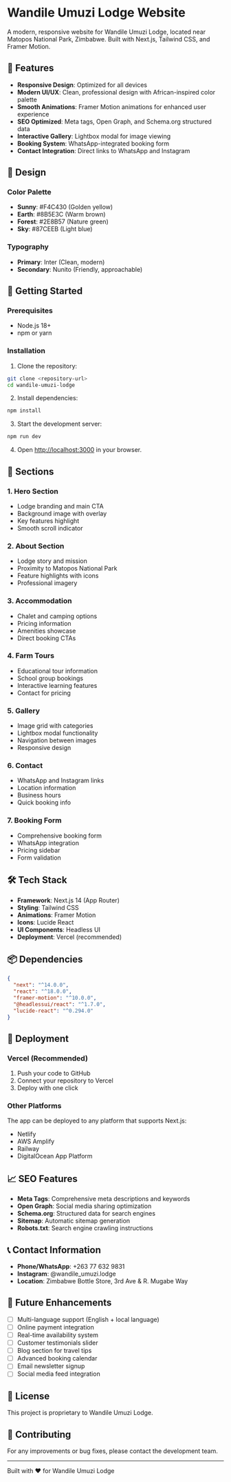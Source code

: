 # Wandile Umuzi Lodge Website

A modern, responsive website for Wandile Umuzi Lodge, located near Matopos National Park, Zimbabwe. Built with Next.js, Tailwind CSS, and Framer Motion.

## 🌟 Features

- **Responsive Design**: Optimized for all devices
- **Modern UI/UX**: Clean, professional design with African-inspired color palette
- **Smooth Animations**: Framer Motion animations for enhanced user experience
- **SEO Optimized**: Meta tags, Open Graph, and Schema.org structured data
- **Interactive Gallery**: Lightbox modal for image viewing
- **Booking System**: WhatsApp-integrated booking form
- **Contact Integration**: Direct links to WhatsApp and Instagram

## 🎨 Design

### Color Palette
- **Sunny**: #F4C430 (Golden yellow)
- **Earth**: #8B5E3C (Warm brown)
- **Forest**: #2E8B57 (Nature green)
- **Sky**: #87CEEB (Light blue)

### Typography
- **Primary**: Inter (Clean, modern)
- **Secondary**: Nunito (Friendly, approachable)

## 🚀 Getting Started

### Prerequisites
- Node.js 18+ 
- npm or yarn

### Installation

1. Clone the repository:
```bash
git clone <repository-url>
cd wandile-umuzi-lodge
```

2. Install dependencies:
```bash
npm install
```

3. Start the development server:
```bash
npm run dev
```

4. Open [http://localhost:3000](http://localhost:3000) in your browser.

## 📱 Sections

### 1. Hero Section
- Lodge branding and main CTA
- Background image with overlay
- Key features highlight
- Smooth scroll indicator

### 2. About Section
- Lodge story and mission
- Proximity to Matopos National Park
- Feature highlights with icons
- Professional imagery

### 3. Accommodation
- Chalet and camping options
- Pricing information
- Amenities showcase
- Direct booking CTAs

### 4. Farm Tours
- Educational tour information
- School group bookings
- Interactive learning features
- Contact for pricing

### 5. Gallery
- Image grid with categories
- Lightbox modal functionality
- Navigation between images
- Responsive design

### 6. Contact
- WhatsApp and Instagram links
- Location information
- Business hours
- Quick booking info

### 7. Booking Form
- Comprehensive booking form
- WhatsApp integration
- Pricing sidebar
- Form validation

## 🛠️ Tech Stack

- **Framework**: Next.js 14 (App Router)
- **Styling**: Tailwind CSS
- **Animations**: Framer Motion
- **Icons**: Lucide React
- **UI Components**: Headless UI
- **Deployment**: Vercel (recommended)

## 📦 Dependencies

```json
{
  "next": "^14.0.0",
  "react": "^18.0.0",
  "framer-motion": "^10.0.0",
  "@headlessui/react": "^1.7.0",
  "lucide-react": "^0.294.0"
}
```

## 🚀 Deployment

### Vercel (Recommended)

1. Push your code to GitHub
2. Connect your repository to Vercel
3. Deploy with one click

### Other Platforms

The app can be deployed to any platform that supports Next.js:
- Netlify
- AWS Amplify
- Railway
- DigitalOcean App Platform

## 📈 SEO Features

- **Meta Tags**: Comprehensive meta descriptions and keywords
- **Open Graph**: Social media sharing optimization
- **Schema.org**: Structured data for search engines
- **Sitemap**: Automatic sitemap generation
- **Robots.txt**: Search engine crawling instructions

## 📞 Contact Information

- **Phone/WhatsApp**: +263 77 632 9831
- **Instagram**: @wandile_umuzi.lodge
- **Location**: Zimbabwe Bottle Store, 3rd Ave & R. Mugabe Way

## 🎯 Future Enhancements

- [ ] Multi-language support (English + local language)
- [ ] Online payment integration
- [ ] Real-time availability system
- [ ] Customer testimonials slider
- [ ] Blog section for travel tips
- [ ] Advanced booking calendar
- [ ] Email newsletter signup
- [ ] Social media feed integration

## 📄 License

This project is proprietary to Wandile Umuzi Lodge.

## 🤝 Contributing

For any improvements or bug fixes, please contact the development team.

---

Built with ❤️ for Wandile Umuzi Lodge